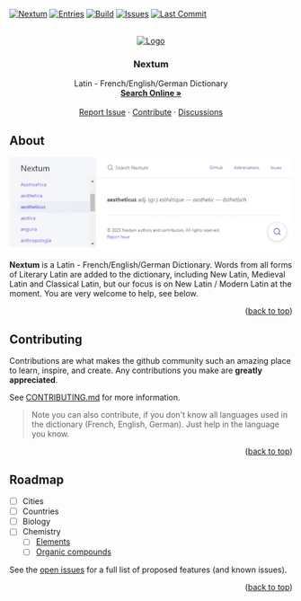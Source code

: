 <!-- Improved compatibility of back to top link: See: https://github.com/othneildrew/Best-README-Template/pull/73 -->
<a name="readme-top"></a>

<!-- PROJECT SHIELDS -->
<!--
*** https://www.markdownguide.org/basic-syntax/#reference-style-links
-->
[![Nextum][nextum-shield]][nextum-url]
[![Entries][entries-shield]][entries-url]
[![Build][build-shield]][build-url]
[![Issues][issues-shield]][issues-url]
[![Last Commit][last-commit-shield]][last-commit-url]


<!-- PROJECT LOGO -->
<br />
<div align="center">
  <a href="https://nextum.github.io/">
    <img src="https://www.reshot.com/preview-assets/icons/CHU6FN3ZWA/book-CHU6FN3ZWA.svg" alt="Logo" width="80" height="80">
  </a>

<h3 align="center">Nextum</h3>

  <p align="center">
    Latin - French/English/German Dictionary
    <br />
    <a href="https://nextum.github.io/"><strong>Search Online »</strong></a>
    <br />
    <br />
    <a href="https://github.com/nextum/nextum.github.io/issues/new">Report Issue</a>
    ·
    <a href="https://github.com/nextum/nextum.github.io/blob/main/CONTRIBUTING.md">Contribute</a>
    ·
    <a href="https://github.com/nextum/nextum.github.io/discussions">Discussions</a>
  </p>
</div>

<!-- ABOUT THE PROJECT -->
## About

[![Product Name Screen Shot][product-screenshot]](https://nextum.github.io/)

**Nextum** is a Latin - French/English/German Dictionary. Words from all forms of Literary Latin are added to the dictionary, including New Latin, Medieval Latin and Classical Latin, but our focus is on New Latin / Modern Latin at the moment. You are very welcome to help, see below.

<p align="right">(<a href="#readme-top">back to top</a>)</p>



<!-- CONTRIBUTING -->
## Contributing

Contributions are what makes the github community such an amazing place to learn, inspire, and create. Any contributions you make are **greatly appreciated**.

See <a href="https://github.com/nextum/nextum.github.io/blob/main/CONTRIBUTING.md">CONTRIBUTING.md</a> for more information.

> Note you can also contribute, if you don't know all languages used in the dictionary (French, English, German). Just help in the language you know.

<p align="right">(<a href="#readme-top">back to top</a>)</p>

<!-- ROADMAP -->
## Roadmap

- [ ] Cities
- [ ] Countries
- [ ] Biology
- [ ] Chemistry
    - [ ] [Elements](https://github.com/nextum/nextum.github.io/issues/9)
    - [ ] [Organic compounds](https://github.com/nextum/nextum.github.io/issues/8)

See the [open issues](https://github.com/nextum/nextum.github.io/issues) for a full list of proposed features (and known issues).

<p align="right">(<a href="#readme-top">back to top</a>)</p>

<!-- MARKDOWN LINKS & IMAGES -->
<!-- https://www.markdownguide.org/basic-syntax/#reference-style-links -->

[nextum-shield]: https://img.shields.io/badge/-Nextum-blueviolet?style=for-the-badge
[nextum-url]: https://nextum.github.io/
[entries-shield]: https://img.shields.io/github/directory-file-count/nextum/nextum.github.io/a-z?label=Entries&style=for-the-badge
[entries-url]: https://github.com/nextum/nextum.github.io/tree/main/a-z
[build-shield]: https://img.shields.io/github/actions/workflow/status/nextum/nextum.github.io/pages.yml?style=for-the-badge
[build-url]: https://github.com/nextum/nextum.github.io/actions/workflows/pages.yml
[contributors-shield]: https://img.shields.io/github/contributors/nextum/nextum.github.io?style=for-the-badge
[contributors-url]: https://github.com/nextum/nextum.github.io/graphs/contributors
[last-commit-shield]: https://img.shields.io/github/last-commit/nextum/nextum.github.io?style=for-the-badge
[last-commit-url]: https://github.com/nextum/nextum.github.io/commits
[issues-shield]: https://img.shields.io/github/issues/nextum/nextum.github.io?style=for-the-badge
[issues-url]: https://github.com/nextum/nextum.github.io/issues
[product-screenshot]: https://raw.githubusercontent.com/nextum/nextum.github.io/main/screenshot.jpeg